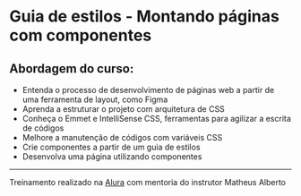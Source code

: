 # Guia de estilos - Montando páginas com componentes



## Abordagem do curso:

- Entenda o processo de desenvolvimento de páginas web a partir de uma ferramenta de layout, como Figma
- Aprenda a estruturar o projeto com arquitetura de CSS
- Conheça o Emmet e IntelliSense CSS, ferramentas para agilizar a escrita de códigos
- Melhore a manutenção de códigos com variáveis CSS
- Crie componentes a partir de um guia de estilos
- Desenvolva uma página utilizando componentes

---

Treinamento realizado na [Alura](https://cursos.alura.com.br/course/guia-estilos-paginas-componentes) com mentoria do instrutor Matheus Alberto